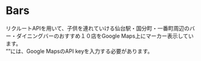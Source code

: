 # Bars
リクルートAPIを用いて、子供を連れていける仙台駅・国分町・一番町周辺のバー・ダイニングバーのおすすめ１０店をGoogle Maps上にマーカー表示しています。</br>
”<?php $API_key ?>”には、Google MapsのAPI keyを入力する必要があります。
